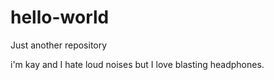 # hello-world
Just another repository

i'm kay and I hate loud noises but I love blasting headphones.
